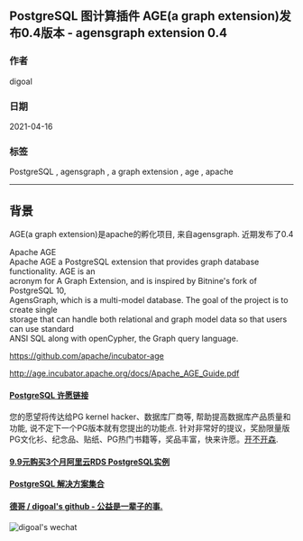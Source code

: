 ## PostgreSQL 图计算插件 AGE(a graph extension)发布0.4版本 - agensgraph extension 0.4  
      
### 作者      
digoal      
      
### 日期      
2021-04-16       
      
### 标签      
PostgreSQL , agensgraph , a graph extension , age , apache         
      
----      
      
## 背景      
AGE(a graph extension)是apache的孵化项目, 来自agensgraph. 近期发布了0.4    
    
Apache AGE  
Apache AGE a PostgreSQL extension that provides graph database functionality. AGE is an  
acronym for A Graph Extension, and is inspired by Bitnine's fork of PostgreSQL 10,  
AgensGraph, which is a multi-model database. The goal of the project is to create single  
storage that can handle both relational and graph model data so that users can use standard  
ANSI SQL along with openCypher, the Graph query language.  
  
https://github.com/apache/incubator-age  
  
http://age.incubator.apache.org/docs/Apache_AGE_Guide.pdf  
  
  
       
  
#### [PostgreSQL 许愿链接](https://github.com/digoal/blog/issues/76 "269ac3d1c492e938c0191101c7238216")
您的愿望将传达给PG kernel hacker、数据库厂商等, 帮助提高数据库产品质量和功能, 说不定下一个PG版本就有您提出的功能点. 针对非常好的提议，奖励限量版PG文化衫、纪念品、贴纸、PG热门书籍等，奖品丰富，快来许愿。[开不开森](https://github.com/digoal/blog/issues/76 "269ac3d1c492e938c0191101c7238216").  
  
  
#### [9.9元购买3个月阿里云RDS PostgreSQL实例](https://www.aliyun.com/database/postgresqlactivity "57258f76c37864c6e6d23383d05714ea")
  
  
#### [PostgreSQL 解决方案集合](https://yq.aliyun.com/topic/118 "40cff096e9ed7122c512b35d8561d9c8")
  
  
#### [德哥 / digoal's github - 公益是一辈子的事.](https://github.com/digoal/blog/blob/master/README.md "22709685feb7cab07d30f30387f0a9ae")
  
  
![digoal's wechat](../pic/digoal_weixin.jpg "f7ad92eeba24523fd47a6e1a0e691b59")
  
